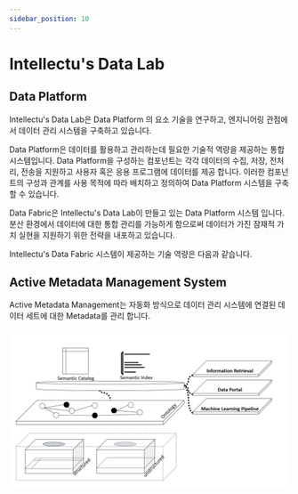 ```yaml
---
sidebar_position: 10
---
```


# Intellectu's Data  Lab

## Data Platform

Intellectu's Data  Lab은 Data Platform 의 요소 기술을 연구하고, 
엔지니어링 관점에서 데이터 관리 시스템을 구축하고 있습니다.

Data Platform은 데이터를 활용하고 관리하는데 필요한 기술적 역량을 제공하는 통합 시스템입니다. Data Platform을 구성하는 컴포넌트는 각각 데이터의 수집, 저장, 전처리, 전송을 지원하고 사용자 혹은 응용 프로그램에 데이터를 제공 합니다. 이러한 컴포넌트의 구성과 관계를 사용 목적에 따라 배치하고 정의하여 Data Platform 시스템을 구축할 수 있습니다. 

Data Fabric은 Intellectu's Data  Lab이 만들고 있는 Data Platform 시스템 입니다. 분산 환경에서 데이터에 대한 통합 관리를 가능하게 함으로써 데이터가 가진 잠재적 가치 실현을 지원하기 위한 전략을 내포하고 있습니다.

Intellectu's Data Fabric 시스템이 제공하는 기술 역량은 다음과 같습니다. 


## Active Metadata Management System

Active Metadata Management는 자동화 방식으로 데이터 관리 시스템에 연결된 데이터 세트에 대한 Metadata를 관리 합니다.

![Data Lab](datalab.gif)
